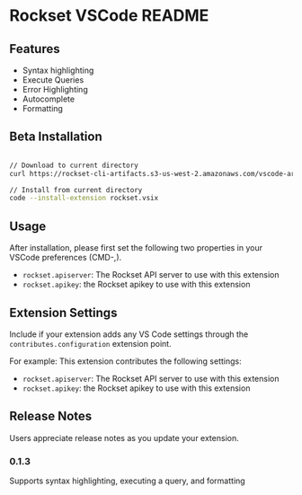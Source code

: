 # Rockset VSCode README

## Features

* Syntax highlighting
* Execute Queries
* Error Highlighting
* Autocomplete
* Formatting

## Beta Installation

```sh

// Download to current directory
curl https://rockset-cli-artifacts.s3-us-west-2.amazonaws.com/vscode-artifacts/rockset-vscode-0.1.3.vsix > rockset.vsix

// Install from current directory
code --install-extension rockset.vsix
```

## Usage

After installation, please first set the following two properties in your VSCode preferences (CMD-,).

* `rockset.apiserver`: The Rockset API server to use with this extension
* `rockset.apikey`: the Rockset apikey to use with this extension

## Extension Settings

Include if your extension adds any VS Code settings through the `contributes.configuration` extension point.

For example:
This extension contributes the following settings:

* `rockset.apiserver`: The Rockset API server to use with this extension
* `rockset.apikey`: the Rockset apikey to use with this extension

## Release Notes

Users appreciate release notes as you update your extension.

### 0.1.3

Supports syntax highlighting, executing a query, and formatting


